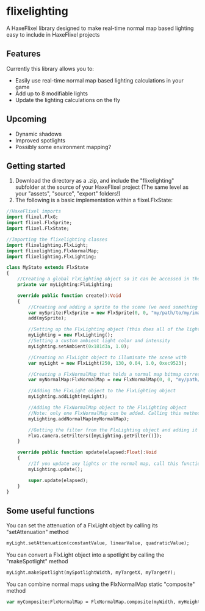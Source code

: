 # flixelighting
A HaxeFlixel library designed to make real-time normal map based lighting easy to include in HaxeFlixel projects

## Features

Currently this library allows you to:

- Easily use real-time normal map based lighting calculations in your game
- Add up to 8 modifiable lights
- Update the lighting calculations on the fly

## Upcoming

- Dynamic shadows
- Improved spotlights
- Possibly some environment mapping?

## Getting started

1. Download the directory as a .zip, and include the "flixelighting" subfolder at the source of your HaxeFlixel project (The same level as your "assets", "source", "export" folders!)
2. The following is a basic implementation within a flixel.FlxState:

```haxe
//HaxeFlixel imports
import flixel.FlxG;
import flixel.FlxSprite;
import flixel.FlxState;

//Importing the flixelighting classes
import flixelighting.FlxLight;
import flixelighting.FlxNormalMap;
import flixelighting.FlxLighting;

class MyState extends FlxState
{
	//Creating a global FlxLighting object so it can be accessed in the update method
	private var myLighting:FlxLighting;

	override public function create():Void
	{
		//Creating and adding a sprite to the scene (we need something for the normal map to affect!)
		var mySprite:FlxSprite = new FlxSprite(0, 0, "my/path/to/my/image");
		add(mySprite);

		//Setting up the FlxLighting object (this does all of the lighting calculations)
		myLighting = new FlxLighting();
		//Setting a custom ambient light color and intensity
		myLighting.setAmbient(0x181d3a, 1.0);

		//Creating an FlxLight object to illuminate the scene with
		var myLight = new FlxLight(250, 130, 0.04, 1.0, 0xec9523);

		//Creating a FlxNormalMap that holds a normal map bitmap corresponding to the previously created sprite
		var myNormalMap:FlxNormalMap = new FlxNormalMap(0, 0, "my/path/to/my/normal/map");

		//Adding the FlxLight object to the FlxLighting object
		myLighting.addLight(myLight);

		//Adding the FlxNormalMap object to the FlxLighting object
		//Note: only one FlxNormalMap can be added. Calling this method again will override the previous FlxNormalMap
		myLighting.addNormalMap(myNormalMap);

		//Getting the filter from the FlxLighting object and adding it to the list of camera filters
		FlxG.camera.setFilters([myLighting.getFilter()]);
	}

	override public function update(elapsed:Float):Void
	{
		//If you update any lights or the normal map, call this function to update the lighting calculations!
		myLighting.update();

		super.update(elapsed);
	}
}
```

## Some useful functions

You can set the attenuation of a FlxLight object by calling its "setAttenuation" method
```haxe
myLight.setAttenuation(constantValue, linearValue, quadraticValue);
```

You can convert a FlxLight object into a spotlight by calling the "makeSpotlight" method
```haxe
myLight.makeSpotlight(mySpotlightWidth, myTargetX, myTargetY);
```

You can combine normal maps using the FlxNormalMap static "composite" method
```haxe
var myComposite:FlxNormalMap = FlxNormalMap.composite(myWidth, myHeight, [array, of, flxNormalMaps]);
```
